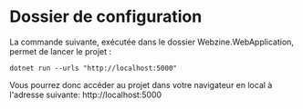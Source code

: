 ﻿# Dossier de configuration


La commande suivante, exécutée dans le dossier Webzine.WebApplication,
permet de lancer le projet :

```dotnet run --urls "http://localhost:5000"```

Vous pourrez donc accéder au projet dans votre navigateur en local à l'adresse suivante:
http://localhost:5000
